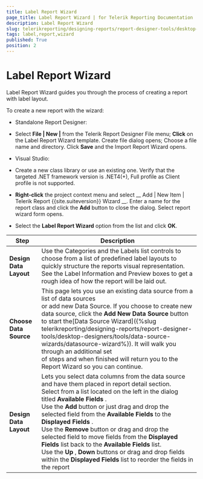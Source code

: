 ```yaml
---
title: Label Report Wizard
page_title: Label Report Wizard | for Telerik Reporting Documentation
description: Label Report Wizard
slug: telerikreporting/designing-reports/report-designer-tools/desktop-designers/tools/report-wizards/label-report-wizard
tags: label,report,wizard
published: True
position: 2
---
```


# Label Report Wizard



Label Report Wizard guides you through the process of creating a report with label layout.

To create a new report with the wizard:
      

* Standalone Report Designer:
          

* Select __File | New |__ from the Telerik Report Designer File menu;
              __Click__ on the Label Report Wizard template. Create file dialog opens;
              Choose a file name and directory. Click __Save__ and the Import Report Wizard opens.
              

* Visual Studio:
          

* Create a new class library or use an existing one.
                Verify that the targeted .NET framework version is .NET4(+), Full profile as Client profile is not supported.
              

* __Right-click__ the project context menu and select
                __                  Add | New Item | Telerik Report {{site.suiteversion}} Wizard
                __.
                Enter a name for the report class and click the __Add__ button to close the dialog. Select report wizard form opens.
              

* Select the __Label Report Wizard__ option from the list and click __OK__.
              


|  __Step__  |  __Description__  |
| ------ | ------ |
| __Design Data Layout__ |Use the Categories and the Labels list controls to choose from a list of predefined label layouts to quickly structure the reports visual representation.<br/>            See the Label Information and Preview boxes to get a rough idea of how the report will be laid out.|
| __Choose Data Source__ |This page lets you use an existing data source from a list of data sources<br/>            or add new Data Source. If you choose to create new data source, click the __Add New Data Source__ button to start the[Data Source Wizard]({%slug telerikreporting/designing-reports/report-designer-tools/desktop-designers/tools/data-source-wizards/datasource-wizard%}). It will walk you through an additional set<br/>            of steps and when finished will return you to the Report Wizard so you can continue.|
| __Design Data Layout__ |Lets you select data columns from the data source and have them placed in report detail section.<br/>            Select from a list located on the left in the dialog titled __Available Fields__ .<br/>            Use the __Add__ button or just drag and drop the selected field from the __Available Fields__ to the __Displayed Fields__ .<br/>            Use the __Remove__ button or drag and drop the selected field to move fields from the __Displayed Fields__ list back to the __Available Fields__ list.<br/>            Use the __Up__ , __Down__ buttons or drag and drop fields within the __Displayed Fields__ list to reorder the fields in the report|



